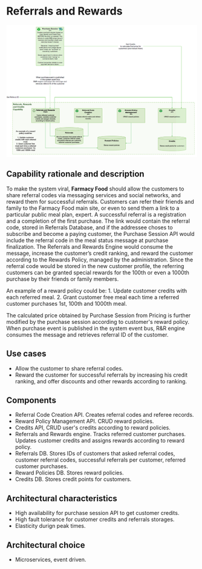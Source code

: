 # Referrals and Rewards

![image](../Images/Referrals.png) 

## Capability rationale and description

To make the system viral, __Farmacy Food__ should allow the customers to share referral codes via messaging services and social networks, and reward them for successful referrals. Customers can refer their friends and family to the Farmacy Food main site, or even to send them a link to a particular public meal plan, expert. A successful referral is a registration and a completion of the first purchase. The link would contain the referral code, stored in Referrals Database, and if the addressee choses to subscribe and become a paying customer, the Purchase Session API would include the referral code in the meal status message at purchase finalization. The Referrals and Rewards Engine would consume the message, increase the customer’s credit ranking, and reward the customer according to the Rewards Policy, managed by the administration. Since the referral code would be stored in the new customer profile, the referring customers can be granted special rewards for the 100th or even a 1000th purchase by their friends or family members.  

An example of a reward policy could be: 
    1. Update customer credits with each referred meal.
    2. Grant customer free meal each time a referred customer purchases 1st, 100th and 1000th meal.  

The calculated price obtained by Purchase Session from Pricing is further modified by the purchase session according to customer's reward policy.
When purchase event is published in the system event bus, R&R engine consumes the message and retrieves referral ID of the customer.

## Use cases

* Allow the customer to share referral codes.
* Reward the customer for successful referrals by increasing his credit ranking, and offer discounts and other rewards according to ranking.

## Components

* Referral Code Creation API. Creates referral codes and referee records.
* Reward Policy Management API. CRUD reward policies.
* Credits API, CRUD user's credits according to reward policies.
* Referrals and Rewards engine. Tracks referred customer purchases. Updates customer
credits and assigns rewards according to reward policy.
* Referrals DB. Stores IDs of customers that asked referral codes, customer referral codes, successful referrals per customer, referred customer purchases.
* Reward Policies DB. Stores reward policies.
* Credits DB. Stores credit points for customers.

## Architectural characteristics

* High availability for purchase session API to get customer credits. 
* High fault tolerance for customer credits and referrals storages.
* Elasticity durign peak times.

## Architectural choice

* Microservices, event driven.

